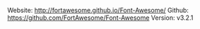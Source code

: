 Website: http://fortawesome.github.io/Font-Awesome/
Github:  https://github.com/FortAwesome/Font-Awesome
Version: v3.2.1